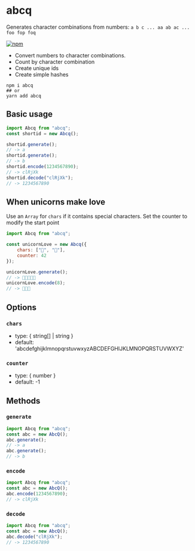 # abcq

Generates character combinations from numbers: `a b c ... aa ab ac ... foo fop foq`

[![npm](https://img.shields.io/npm/v/abcq.svg)](https://www.npmjs.com/package/abcq)

-   Convert numbers to character combinations.
-   Count by character combination
-   Create unique ids
-   Create simple hashes

```shell
npm i abcq
## or
yarn add abcq
```

## Basic usage

```js
import Abcq from "abcq";
const shortid = new Abcq();

shortid.generate();
// -> a
shortid.generate();
// -> b
shortid.encode(1234567890);
// -> clRjXk
shortid.decode("clRjXk");
// -> 1234567890
```

## When unicorns make love

Use an `Array` for `chars` if it contains special characters.
Set the counter to modify the start point

```js
import Abcq from "abcq";

const unicornLove = new Abcq({
	chars: ["🦄", "💖"],
	counter: 42
});

unicornLove.generate();
// -> 🦄💖💖🦄💖
unicornLove.encode(8);
// -> 🦄💖🦄
```

## Options

### `chars`

-   type: { string[] | string }
-   default: 'abcdefghijklmnopqrstuvwxyzABCDEFGHIJKLMNOPQRSTUVWXYZ'

### `counter`

-   type: { number }
-   default: -1

## Methods

### `generate`

```js
import Abcq from "abcq";
const abc = new AbcQ();
abc.generate();
// -> a
abc.generate();
// -> b
```

### `encode`

```js
import Abcq from "abcq";
const abc = new AbcQ();
abc.encode(1234567890);
// -> clRjXk
```

### `decode`

```js
import Abcq from "abcq";
const abc = new AbcQ();
abc.decode("clRjXk");
// -> 1234567890
```
